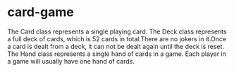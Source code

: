 # card-game
The Card class represents a single playing card.
The Deck class represents a full deck of cards, which is 52 cards in total.There are no jokers in it.Once a card is dealt from a deck, it can not be dealt again until the deck is reset.
The Hand class represents a single hand of cards in a game. Each player in a game will usually have one
hand of cards.
